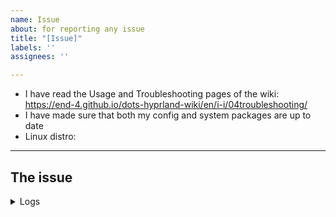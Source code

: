 ```yaml
---
name: Issue
about: for reporting any issue
title: "[Issue]"
labels: ''
assignees: ''

---
```


- I have read the Usage and Troubleshooting pages of the wiki: https://end-4.github.io/dots-hyprland-wiki/en/i-i/04troubleshooting/
- I have made sure that both my config and system packages are up to date
- Linux distro: 

---
## The issue
<!-- Describe your problem here. -->
<!-- 1. Use `LANG=C` to get the output of a command in English, eg. `LANG=C date` displays time in English. -->
<!-- 2. If it throws errors, **PLEASE**, attach logs and describe in detail if possible. -->

<details>
<summary>Logs</summary>

<!-- ↓↓ DO NOT IGNORE THIS. NO HELP CAN BE GIVEN WITHOUT SUFFICIENT LOGS -->
<!-- Bar and widgets not showing? run `pkill ags; ags` for logs -->
<!-- Installation failed? Run installation again for logs -->

```plain
Paste logs here
```

</details>
